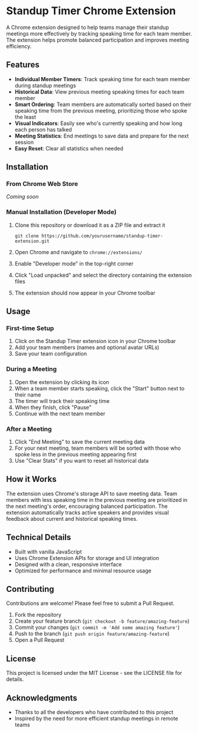 # Standup Timer Chrome Extension

A Chrome extension designed to help teams manage their standup meetings more effectively by tracking speaking time for each team member. The extension helps promote balanced participation and improves meeting efficiency.

## Features

- **Individual Member Timers**: Track speaking time for each team member during standup meetings
- **Historical Data**: View previous meeting speaking times for each team member
- **Smart Ordering**: Team members are automatically sorted based on their speaking time from the previous meeting, prioritizing those who spoke the least
- **Visual Indicators**: Easily see who's currently speaking and how long each person has talked
- **Meeting Statistics**: End meetings to save data and prepare for the next session
- **Easy Reset**: Clear all statistics when needed

## Installation

### From Chrome Web Store

*Coming soon*

### Manual Installation (Developer Mode)

1. Clone this repository or download it as a ZIP file and extract it
   ```
   git clone https://github.com/yourusername/standup-timer-extension.git
   ```

2. Open Chrome and navigate to `chrome://extensions/`

3. Enable "Developer mode" in the top-right corner

4. Click "Load unpacked" and select the directory containing the extension files

5. The extension should now appear in your Chrome toolbar

## Usage

### First-time Setup

1. Click on the Standup Timer extension icon in your Chrome toolbar
2. Add your team members (names and optional avatar URLs)
3. Save your team configuration

### During a Meeting

1. Open the extension by clicking its icon
2. When a team member starts speaking, click the "Start" button next to their name
3. The timer will track their speaking time
4. When they finish, click "Pause"
5. Continue with the next team member

### After a Meeting

1. Click "End Meeting" to save the current meeting data
2. For your next meeting, team members will be sorted with those who spoke less in the previous meeting appearing first
3. Use "Clear Stats" if you want to reset all historical data

## How it Works

The extension uses Chrome's storage API to save meeting data. Team members with less speaking time in the previous meeting are prioritized in the next meeting's order, encouraging balanced participation. The extension automatically tracks active speakers and provides visual feedback about current and historical speaking times.

## Technical Details

- Built with vanilla JavaScript
- Uses Chrome Extension APIs for storage and UI integration
- Designed with a clean, responsive interface
- Optimized for performance and minimal resource usage

## Contributing

Contributions are welcome! Please feel free to submit a Pull Request.

1. Fork the repository
2. Create your feature branch (`git checkout -b feature/amazing-feature`)
3. Commit your changes (`git commit -m 'Add some amazing feature'`)
4. Push to the branch (`git push origin feature/amazing-feature`)
5. Open a Pull Request

## License

This project is licensed under the MIT License - see the LICENSE file for details.

## Acknowledgments

- Thanks to all the developers who have contributed to this project
- Inspired by the need for more efficient standup meetings in remote teams
